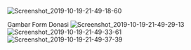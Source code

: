 ![Screenshot_2019-10-19-21-49-18-60](https://user-images.githubusercontent.com/44056668/67147332-33e71100-f2be-11e9-8e09-09c9c20f775a.png)

Gambar Form Donasi
![Screenshot_2019-10-19-21-49-29-13](https://user-images.githubusercontent.com/44056668/67147333-347fa780-f2be-11e9-9299-3bacc7800021.png)
![Screenshot_2019-10-19-21-49-33-61](https://user-images.githubusercontent.com/44056668/67147334-347fa780-f2be-11e9-9fb8-82c0ee6a4a08.png)
![Screenshot_2019-10-19-21-49-37-39](https://user-images.githubusercontent.com/44056668/67147335-35183e00-f2be-11e9-9525-509542aaa818.png)
